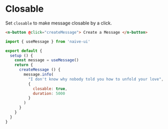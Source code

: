# Closable

Set `closable` to make message closable by a click.

```html
<n-button @click="createMessage"> Create a Message </n-button>
```

```js
import { useMessage } from 'naive-ui'

export default {
  setup () {
    const message = useMessage()
    return {
      createMessage () {
        message.info(
          "I don't know why nobody told you how to unfold your love",
          {
            closable: true,
            duration: 5000
          }
        )
      }
    }
  }
}
```
